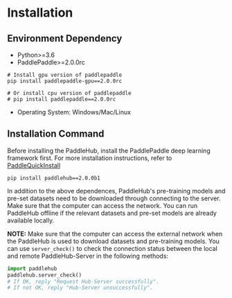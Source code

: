 # Installation

## Environment Dependency

* Python>=3.6
* PaddlePaddle>=2.0.0rc
```shell
# Install gpu version of paddlepaddle
pip install paddlepaddle-gpu==2.0.0rc

# Or install cpu version of paddlepaddle
# pip install paddlepaddle==2.0.0rc
```
* Operating System: Windows/Mac/Linux

## Installation Command

Before installing the PaddleHub, install the PaddlePaddle deep learning framework first. For more installation instructions, refer to [PaddleQuickInstall](https://www.paddlepaddle.org.cn/install/quick/zh/2.0rc-windows-pip)

```shell
pip install paddlehub==2.0.0b1
```

In addition to the above dependences, PaddleHub's pre-training models and pre-set datasets need to be downloaded through connecting to the server. Make sure that the computer can access the network. You can run PaddleHub offline if the relevant datasets and pre-set models are already available locally.

**NOTE:** Make sure that the computer can access the external network when the PaddleHub is used to download datasets and pre-training models. You can use `server_check()` to check the connection status between the local and remote PaddleHub-Server in the following methods:

```python
import paddlehub
paddlehub.server_check()
# If OK, reply "Request Hub-Server successfully".
# If not OK, reply "Hub-Server unsuccessfully".
```
